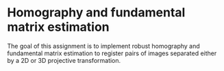 # Homography and fundamental matrix estimation
The goal of this assignment is to implement robust homography and fundamental matrix estimation to
register pairs of images separated either by a 2D or 3D projective transformation.
